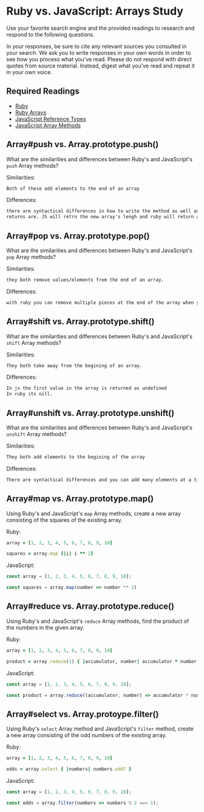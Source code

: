 # Ruby vs. JavaScript: Arrays Study

Use your favorite search engine and the provided readings to research and
respond to the following questions.

In your responses, be sure to cite any relevant sources you consulted in your
search. We ask you to write responses in your own words in order to see how you
process what you've read. Please do not respond with direct quotes from source
material. Instead, digest what you've read and repeat it in your own voice.

## Required Readings

-   [Ruby](https://github.com/ga-wdi-boston/ruby)
-   [Ruby Arrays](https://github.com/ga-wdi-boston/ruby-arrays)
-   [JavaScript Reference Types](https://github.com/ga-wdi-boston/js-reference-types)
-   [JavaScript Array Methods](https://github.com/ga-wdi-boston/js-array-methods)

## Array#push vs. Array.prototype.push()

What are the similarities and differences between Ruby's and JavaScript's `push`
Array methods?

Similarities:

```md
Both of these add elements to the end of an array
```

Differences:

```md
there are syntactical differences in how to write the method as well as what the
returns are. JS will retrn the new array's lengh and ruby will return a new array.
```

## Array#pop vs. Array.prototype.pop()

What are the similarities and differences between Ruby's and JavaScript's `pop`
Array methods?

Similarities:

```md
they both remove values/elements from the end of an array.
```

Differences:

```md
with ruby you can remove multiple pieces at the end of the array when you give a number, js doen't allow that. Also again the syntax is different too.
```

## Array#shift vs. Array.prototype.shift()

What are the similarities and differences between Ruby's and JavaScript's
`shift` Array methods?

Similarities:

```md
They both take away from the begining of an array.
```

Differences:

```md
In js the first value in the array is returned as undefined
In ruby its nill.

```

## Array#unshift vs. Array.prototype.unshift()

What are the similarities and differences between Ruby's and JavaScript's
`unshift` Array methods?

Similarities:

```md
They both add elements to the begining of the array
```

Differences:

```md
There are syntactical differences and you can add many elements at a time with ruby.
```

## Array#map vs. Array.prototype.map()

Using Ruby's and JavaScript's `map` Array methods, create a new array consisting
of the squares of the existing array.

Ruby:

```ruby
array = [1, 2, 3, 4, 5, 6, 7, 8, 9, 10]

squares = array.map {|i| i ** 2}
```

JavaScript:

```javascript
const array = [1, 2, 3, 4, 5, 6, 7, 8, 9, 10];

const squares = array.map(number => number ** 2)
```

## Array#reduce vs. Array.prototype.reduce()

Using Ruby's and JavaScript's `reduce` Array methods, find the product of the
numbers in the given array.

Ruby:

```ruby
array = [1, 2, 3, 4, 5, 6, 7, 8, 9, 10]

product = array.reduce(1) { |accumulator, number| accumulator * number }
```

JavaScript:

```javascript
const array = [1, 2, 3, 4, 5, 6, 7, 8, 9, 10];

const product = array.reduce((accumulator, number) => accumulator * number, 1);
```

## Array#select vs. Array.protoype.filter()

Using Ruby's `select` Array method and JavaScript's `filter` method, create a
new array consisting of the odd numbers of the existing array.

Ruby:

```ruby
array = [1, 2, 3, 4, 5, 6, 7, 8, 9, 10]

odds = array.select { |numbers| numbers.odd? }
```

JavaScript:

```javascript
const array = [1, 2, 3, 4, 5, 6, 7, 8, 9, 10];

const odds = array.filter(numbers => numbers % 2 === 1);
```
